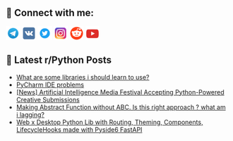 ## 🔎 Connect with me:
[<img src="https://github.com/bullbesh/bullbesh/blob/main/images/Telegram.png" width="32" height="32" />](https://t.me/bullbesh)
[<img src="https://github.com/bullbesh/bullbesh/blob/main/images/VK.png" width="32" height="32" />](https://vk.com/bullbesh)
[<img src="https://github.com/bullbesh/bullbesh/blob/main/images/Twitter.png" width="32" height="32" />](https://twitter.com/bullbesh1)
[<img src="https://github.com/bullbesh/bullbesh/blob/main/images/Instagram.png" width="32" height="32" />](https://www.instagram.com/bullbesh)
[<img src="https://github.com/bullbesh/bullbesh/blob/main/images/Reddit.png" width="32" height="32" />](https://www.reddit.com/user/bullbesh)
[<img src="https://github.com/bullbesh/bullbesh/blob/main/images/YouTube.png" width="32" height="32" />](https://www.youtube.com/channel/UCtfjRs6uzgq5mfm8S06WTcg)

## 📕 Latest r/Python Posts
<!-- BLOG-POST-LIST:START -->
- [What are some libraries i should learn to use?](https://www.reddit.com/r/Python/comments/1m46zf1/what_are_some_libraries_i_should_learn_to_use/)
- [PyCharm IDE problems](https://www.reddit.com/r/Python/comments/1m45ekc/pycharm_ide_problems/)
- [[News] Artificial Intelligence Media Festival Accepting Python-Powered Creative Submissions](https://www.reddit.com/r/Python/comments/1m43rsx/news_artificial_intelligence_media_festival/)
- [Making Abstract Function without ABC. Is this right approach ? what am i lagging?](https://www.reddit.com/r/Python/comments/1m3zo6n/making_abstract_function_without_abc_is_this/)
- [Web x Desktop Python Lib with Routing, Theming, Components, LifecycleHooks made with Pyside6 FastAPI](https://www.reddit.com/r/Python/comments/1m3yo65/web_x_desktop_python_lib_with_routing_theming/)
<!-- BLOG-POST-LIST:END -->
